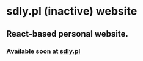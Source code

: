 # sdly.pl (inactive) website

## React-based personal website.

### Available soon at [sdly.pl](https://sdly.pl)
